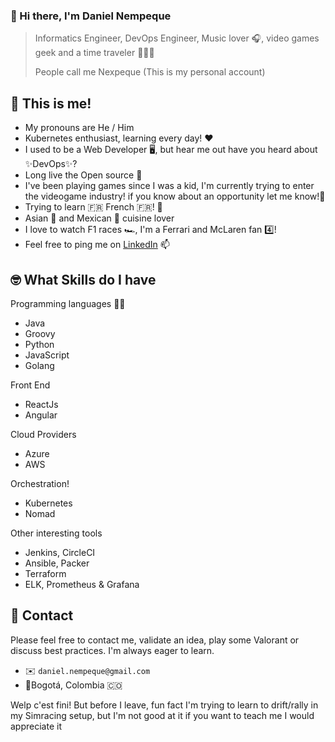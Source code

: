 ### 👋 Hi there, I'm Daniel Nempeque

>Informatics Engineer, DevOps Engineer, Music lover 🎧, video games geek and a time traveler 👩🏼‍🚀
>
>People call me Nexpeque (This is my personal account)

## 👷 This is me!
* My pronouns are He / Him
* Kubernetes enthusiast, learning every day! ❤️
* I used to be a Web Developer 🖥️, but hear me out have you heard about ✨DevOps✨?
* Long live the Open source 👀
* I've been playing games since I was a kid, I'm currently trying to enter the videogame industry! if you know about an opportunity let me know!👾
* Trying to learn 🇫🇷 French 🇫🇷! 🥐
* Asian 🍜 and Mexican 🌮 cuisine lover 
* I love to watch F1 races 🏎️, I'm a Ferrari and McLaren fan 4️⃣!
* Feel free to ping me on [LinkedIn](https://www.linkedin.com/in/daniel-nempeque/) 📫

## 🤓 What Skills do I have
Programming languages 👨‍💻
* Java
* Groovy
* Python
* JavaScript
* Golang

Front End

* ReactJs
* Angular

Cloud Providers

* Azure
* AWS

Orchestration! 

* Kubernetes
* Nomad

Other interesting tools

* Jenkins, CircleCI
* Ansible, Packer
* Terraform
* ELK, Prometheus & Grafana

## 📱 Contact

Please feel free to contact me, validate an idea, play some Valorant or discuss best practices. I'm always eager to learn.

* ✉️ `daniel.nempeque@gmail.com`
* 📍Bogotá, Colombia 🇨🇴

Welp c'est fini! But before I leave, fun fact I'm trying to learn to drift/rally in my Simracing setup, but I'm not good at it if you want to teach me I would appreciate it

<!--
**Nexpeque/Nexpeque** is a ✨ _special_ ✨ repository because its `README.md` (this file) appears on your GitHub profile.

Here are some ideas to get you started:

- 🔭 I’m currently working on ...
- 🌱 I’m currently learning ...
- 👯 I’m looking to collaborate on ...
- 🤔 I’m looking for help with ...
- 💬 Ask me about ...
- 📫 How to reach me: ...
- 😄 Pronouns: ...
- ⚡ Fun fact: ...
-->
